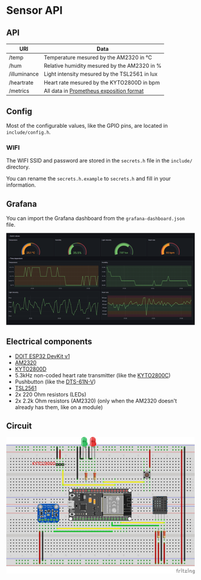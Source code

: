 # Sensor API

## API

| URI          | Data                                                                                                     |
| ------------ | -------------------------------------------------------------------------------------------------------- |
| /temp        | Temperature mesured by the AM2320 in °C                                                                  |
| /hum         | Relative humidity mesured by the AM2320 in %                                                             |
| /illuminance | Light intensity mesured by the TSL2561 in lux                                                            |
| /heartrate   | Heart rate mesured by the KYTO2800D in bpm                                                               |
| /metrics     | All data in [Prometheus exposition format](https://prometheus.io/docs/instrumenting/exposition_formats/) |

## Config

Most of the configurable values, like the GPIO pins, are located in `include/config.h`.

### WIFI

The WIFI SSID and password are stored in the `secrets.h` file in the `include/` directory.

You can rename the `secrets.h.example` to `secrets.h` and fill in your information.

## Grafana

You can import the Grafana dashboard from the `grafana-dashboard.json` file.

![Grafana dashboard](.github/grafana_dashboard.png)

## Electrical components

- [DOIT ESP32 DevKit v1](https://aliexpress.com/item/1005005688016405.html)
- [AM2320](https://aliexpress.com/item/32950694681.html)
- [KYTO2800D](https://aliexpress.com/item/1005005244410482.html)
- 5.3kHz non-coded heart rate transmitter (like the [KYTO2800C](https://www.aliexpress.com/item/32830159930.html))
- Pushbutton (like the [DTS-61N-V](https://www.mouser.de/ProductDetail/Diptronics/DTS-61N-V?qs=gTYE2QTfZfTZTPABWXJbEQ%3D%3D))
- [TSL2561](https://www.aliexpress.com/item/1005003306448614.html)
- 2x 220 Ohm resistors (LEDs)
- 2x 2.2k Ohm resistors (AM2320) (only when the AM2320 doesn't already has them, like on a module)

## Circuit

![Breadboard Circuit](.github/breadboard.jpg)